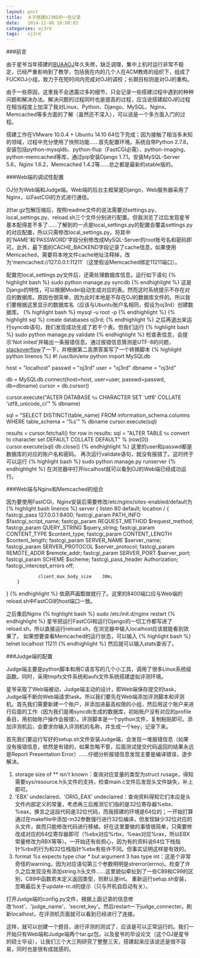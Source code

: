 ```yaml
---
layout: post
title:  关于搭建OJ3RD的一些记录
date:   2014-11-06 16:08:03
categories: oj3rd
tags:   oj3rd
---
```

###前言

由于星爷当年搭建的[BUAAOJ](http://acm.buaa.edu.cn/)年久失修，缺乏调理，集中上机时运行非常不稳定，已经严重影响到了教学，包括我在内的几个人在ACM教练的组织下，组成了FUCKOJ小组，致力于在短时间内完成对OJ的调校；长期目标则是对OJ的重构。

由于一些原因，这里我不会透露过多的细节，只会记录一些搭建过程中遇到的种种问题和解决办法。解决问题的过程同时也是提高的过程，应当说搭建起OJ的过程在相当程度上加深了我对Linux、Python、Django、MySQL、Nginx、Memcached等多方面的了解（虽然还不深入），可以说是一个多方面入门的过程。

搭建工作在VMware 10.0.4 + Ubuntu 14.10 64位下完成；因为接触了相当多未知的领域，过程中充分使用了快照功能……首先配置环境。系统自带Python 2.7.8，安装包括python-mysqldb、python-flup（FastCGI必需）、python-imaging、python-memcached等库，通过pip安装Django 1.7.1。安装MySQL-Server 5.6，Nginx 1.6.2，Memcached 1.4.2等……总之都是最新的stable版的。

###Web端的调试性配置

OJ分为Web端和Judge端。Web端的后台主框架是Django，Web服务器采用了Nginx，以FastCGI的方式进行通信。

对tar.gz包解压缩后，按照readme文件的说法需要对settings.py、local_settings.py、reload.sh三个文件分别进行配置。但我浏览了过后发现星爷基本配得差不多了……了解到的一点是local_settings.py的配置会覆盖settings.py的对应配置，所以只需修改local_settings.py，将其中的'NAME'和'PASSWORD'字段分别修改成MySQL-Server的root账号名和密码即可。此外，最下面的CACHE_BACKEND字段记录了cache信息，如果使用Memcached，需要将本地文件cache地址注释掉，改为'memcached://127.0.0.1:11211'（这里假设Memcached绑定11211端口）。

配置完local_settings.py文件后，还需处理数据库信息。运行如下语句
{% highlight bash %} sudo python manage.py syncdb {% endhighlight %}
这是Django的特性，可以根据Model自动生成对应的表。然而这时系统提示不存在对应的数据库。原因也很简单，因为此时本地是不存在OJ的数据库文件的。所以我们要根据这里显示的数据库名（应该与Ubuntu账户名相同，假设为oj3rd）创建数据库。
{% highlight bash %} mysql -u root -p {% endhighlight %}
{% highlight sql %} create databases oj3rd; {% endhighlight %}
之后再退出来运行syncdb语句，我们发现成功生成了若干个表。但我们运行
{% highlight bash %} sudo python manage.py validate {% endhighlight %}
检查表信息，会提示'Not inited'并输出一条报错信息。通过报错信息猜测是UTF-8的问题，[stackoverflow](http://stackoverflow.com/questions/2108824/mysql-incorrect-string-value-error-when-save-unicode-string-in-django)了一下，并根据第二高票答案写了一个转换脚本
{% highlight python linenos %}
#! /usr/bin/env python
import MySQLdb

host = "localhost"
passwd = "oj3rd"
user = "oj3rd"
dbname = "oj3rd"

db = MySQLdb.connect(host=host, user=user, passwd=passwd, db=dbname)
cursor = db.cursor()

cursor.execute("ALTER DATABASE `%s` CHARACTER SET 'utf8' COLLATE 'utf8_unicode_ci'" % dbname)

sql = "SELECT DISTINCT(table_name) FROM information_schema.columns WHERE table_schema = '%s'" % dbname
cursor.execute(sql)

results = cursor.fetchall()
for row in results:
    sql = "ALTER TABLE `%s` convert to character set DEFAULT COLLATE DEFAULT" % (row[0])
    cursor.execute(sql)
db.close()
{% endhighlight %}
这里的user和passwd都是数据库的对应的账户名和密码。
再次运行validate语句，就没有报错了。这时终于可以运行
{% highlight bash %} sudo python manage.py runserver {% endhighlight %}
在浏览器中打开localhost就可以看到OJ的Web端已经成功运行。

###Web端与Nginx和Memcached的组合

因为要使用FastCGI，Nginx安装后需要修改/etc/nginx/sites-enabled/default为
{% highlight bash linenos %}
server {
        listen  80 default;
        location / {
                fastcgi_pass 127.0.0.1:8400;
                fastcgi_param   PATH_INFO       $fastcgi_script_name;
                fastcgi_param   REQUEST_METHOD  $request_method;
                fastcgi_param   QUERY_STRING    $query_string;
                fastcgi_param   CONTENT_TYPE    $content_type;
                fastcgi_param   CONTENT_LENGTH  $content_length;
                fastcgi_param   SERVER_NAME     $server_name;
                fastcgi_param   SERVER_PROTOCOL $server_protocol;
                fastcgi_param   REMOTE_ADDR     $remote_addr;
                fastcgi_param   SERVER_PORT     $server_port;
                fastcgi_param   SCHEME          $scheme;
                fastcgi_pass_header             Authorization;
                fastcgi_intercept_errors        off;

                client_max_body_size    30m;
        }
}
{% endhighlight %}
依葫芦画瓢做就行了。这里的8400端口应与Web端的reload.sh中FastCGI的host端口一致。

之后重启Nginx
{% highlight bash %} sudo /etc/init.d/nginx restart {% endhighlight %}
星爷把运行FastCGI和运行Django的一切工作都写进了reload.sh，所以直接运行reload.sh，在浏览器中输入localhost应该就能看到效果了。
如果想要查看Memcached的运行状态，可以输入
{% highlight bash %} telnet localhost 11211 {% endhighlight %}
然后就可以输入stats查询了。

###Judge端的配置

Judge端主要是python脚本和用C语言写的几个小工具，调用了很多Linux系统级函数。同时，采用tmpfs文件系统和aufs文件系统搭建虚拟评测环境。

星爷采取了Web端被动，Judge端主动的设计，即Web端保存提交的task，Judge端不断向Web端请求task。所以我们要先在Web端添加评测脚本和评测机。首先我们需要新建一个账户，并添加进最高权限的小组，然后用这个账户来进行后面的工作（因为我们是用syncdb生成的数据库，初始账户没有对应的profile条目，用初始账户操作会报错）。评测脚本是一个python文件，复制粘贴即可。添加评测机后，会要求你输入评测机的名称，并生成一个key，记录下来。

首先我们要运行写好的setup.sh文件安装Judge端，会发现一堆报错信息（如果没有报错信息，依然是有错的，如果忽略不管，后面测试提交代码返回的结果永远是Report Presentation Error）……仔细分析报错信息发现主要是编译错误，逐步解决。
1. storage size of ** isn't known：查询对应变量的类型为struct rusage，得知需要sys/resource.h头文件的支持，检查main.c文件后发现头文件缺失，补上即可。
2. 'EBX' undeclaired、'ORIG_EAX' undeclaired：查询资料得知它们本应是头文件内部定义的常量，考虑再三后推测它们指的是32位寄存器%ebx、%eax，换言之这段代码是32位代码，而我搭建的环境是64位的；一开始打算通过在makefile中添加-m32参数强行进行32位编译，但发现缺少32位对应的头文件，故而只能修改代码进行移植。好在这里要做的事情很简单，只需要修改成对应的64位寄存器即可（%ebx对应%rbx，%eax对应%rax，所以EBX常量修改为RBX等等）。一开始还有些担心，因为有的资料说64位下栈指针%rbx的行为和32位栈指针%ebx有些许不同。但事实证明这样是有效的。
3. format %s expects type char * but argument 3 has type int：这是个非常奇怪的warning，因为对应语句第三个参数明明是strerror(errno)。检查了许久之后发现没有添加string.h头文件……这里貌似牵扯到了一些C89和C99的区别，C89中函数若未定义返回类型，则默认是int。
重新运行setup.sh安装，忽略最后关于update-rc.d的提示（只与开机自启动有关）。

打开Judge端的config.py文件，根据上面记录的信息修改'host'、'judge_name'、'secret_key'。然后restart一下judge_connecter。刷新localhost，在评测机页面就可以看到已经进行了连接。

这样，就可以创建一个题目，进行评测的测试了，应该是可以正常运行的。我们一开始只有Web端和Judge端两个tar.gz包，以及星爷的毕设论文（这个OJ是星爷的硕士毕设），让我们三个大三狗研究了整整三天，搭建起来应该说还是很不容易，同时也是很有成就感的。
